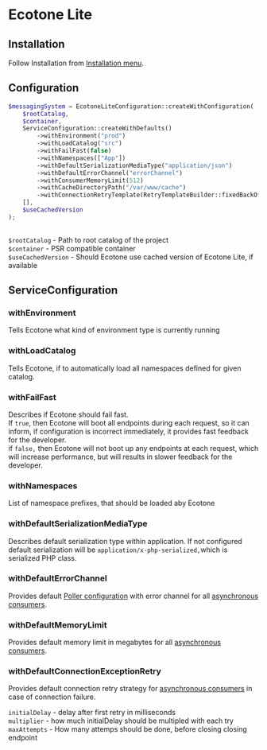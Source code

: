 # Ecotone Lite

## Installation

Follow Installation from [Installation menu](../install-php-service-bus.md#install-lite-no-framework).

## Configuration

```php
$messagingSystem = EcotoneLiteConfiguration::createWithConfiguration(
    $rootCatalog,
    $container,
    ServiceConfiguration::createWithDefaults()
        ->withEnvironment("prod")
        ->withLoadCatalog("src")
        ->withFailFast(false)
        ->withNamespaces(["App"])
        ->withDefaultSerializationMediaType("application/json")                
        ->withDefaultErrorChannel("errorChannel")
        ->withConsumerMemoryLimit(512)
        ->withCacheDirectoryPath("/var/www/cache")
        ->withConnectionRetryTemplate(RetryTemplateBuilder::fixedBackOff(100))
    [],
    $useCachedVersion
);
    
```

`$rootCatalog` - Path to root catalog of the project  
`$container` - PSR compatible container   
`$useCachedVersion` - Should Ecotone use cached version of Ecotone Lite, if available

## ServiceConfiguration

### withEnvironment

Tells Ecotone what kind of environment type is currently running

### withLoadCatalog

Tells Ecotone, if to automatically load all namespaces defined for given catalog.

### withFailFast

Describes if Ecotone should fail fast.   
If `true`, then Ecotone will boot all endpoints during each request, so it can inform, if configuration is incorrect immediately, it provides fast feedback for the developer.  
if `false,` then Ecotone will not boot up any endpoints at each request, which will increase performance, but will results in slower feedback for the developer.

### withNamespaces

List of namespace prefixes, that should be loaded aby Ecotone 

### withDefaultSerializationMediaType

Describes default serialization type within application. If not configured default serialization will be `application/x-php-serialized,`which is serialized PHP class.

### withDefaultErrorChannel

Provides default [Poller configuration](../modelling/scheduling.md#polling-metadata) with error channel for all [asynchronous consumers](../messaging/messaging-concepts/consumer.md#polling-consumer).

### withDefaultMemoryLimit

Provides default memory limit in megabytes for all [asynchronous consumers](../messaging/messaging-concepts/consumer.md#polling-consumer).

### withDefaultConnectionExceptionRetry

Provides default connection retry strategy for [asynchronous consumers](../messaging/messaging-concepts/consumer.md#polling-consumer) in case of connection failure. 

`initialDelay` - delay after first retry in milliseconds  
`multiplier` - how much initialDelay should be multipled with each try  
`maxAttempts` - How many attemps should be done, before closing closing endpoint

